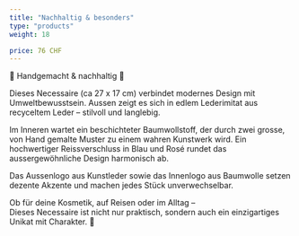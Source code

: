 ```yaml
---
title: "Nachhaltig & besonders"
type: "products"
weight: 18

price: 76 CHF
---
```


🌿 Handgemacht & nachhaltig 🌿

Dieses Necessaire (ca 27 x 17 cm) verbindet modernes Design mit Umweltbewusstsein. Aussen zeigt es sich in edlem Lederimitat aus recyceltem Leder – stilvoll und langlebig.

Im Inneren wartet ein beschichteter Baumwollstoff, der durch zwei grosse, von Hand gemalte Muster zu einem wahren Kunstwerk wird. Ein hochwertiger Reissverschluss in Blau und Rosé rundet das aussergewöhnliche Design harmonisch ab.

Das Aussenlogo aus Kunstleder sowie das Innenlogo aus Baumwolle setzen dezente Akzente und machen jedes Stück unverwechselbar.

Ob für deine Kosmetik, auf Reisen oder im Alltag –  
Dieses Necessaire ist nicht nur praktisch, sondern auch ein einzigartiges Unikat mit Charakter. 💙
